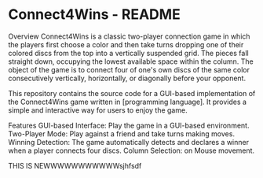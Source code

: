 # Connect4Wins - README
Overview
Connect4Wins is a classic two-player connection game in which the players first choose a color and then take turns dropping one of their colored discs from the top into a vertically suspended grid. The pieces fall straight down, occupying the lowest available space within the column. The object of the game is to connect four of one's own discs of the same color consecutively vertically, horizontally, or diagonally before your opponent.

This repository contains the source code for a GUI-based implementation of the Connect4Wins game written in [programming language]. It provides a simple and interactive way for users to enjoy the game.

Features
GUI-based Interface: Play the game in a GUI-based environment.
Two-Player Mode: Play against a friend and take turns making moves.
Winning Detection: The game automatically detects and declares a winner when a player connects four discs.
Column Selection: on Mouse movement.

THIS IS NEWWWWWWWWWWWsjhfsdf
